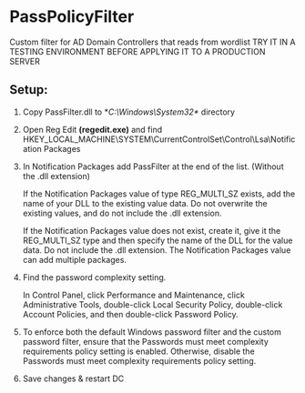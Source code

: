 # PassPolicyFilter
Custom filter for AD Domain Controllers that reads from wordlist
TRY IT IN A TESTING ENVIRONMENT BEFORE APPLYING IT TO A PRODUCTION SERVER

## Setup:

1. Copy PassFilter.dll to **C:\Windows\System32\** directory
2. Open Reg Edit **(regedit.exe)** and find HKEY_LOCAL_MACHINE\SYSTEM\CurrentControlSet\Control\Lsa\Notification Packages
3. In Notification Packages add PassFilter at the end of the list. (Without the .dll extension)
   
   If the Notification Packages value of type REG_MULTI_SZ exists, add the name of your DLL to the existing value data. Do not overwrite the existing values, and do not include the .dll      extension.
   
   If the Notification Packages value does not exist, create it, give it the REG_MULTI_SZ type and then specify the name of the DLL for the value data. Do not include the .dll extension.
   The Notification Packages value can add multiple packages.

5. Find the password complexity setting.
   
   In Control Panel, click Performance and Maintenance, click Administrative Tools, double-click Local Security Policy, double-click Account Policies, and then double-click Password Policy.

6. To enforce both the default Windows password filter and the custom password filter, ensure that the Passwords must meet complexity requirements policy setting is enabled. Otherwise, disable the Passwords must meet complexity requirements policy setting.   

7. Save changes & restart DC
